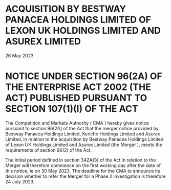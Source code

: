 # ACQUISITION BY BESTWAY PANACEA HOLDINGS LIMITED OF LEXON UK HOLDINGS LIMITED AND ASUREX LIMITED

26 May 2023

# NOTICE UNDER SECTION 96(2A) OF THE ENTERPRISE ACT 2002 (THE ACT) PUBLISHED PURSUANT TO SECTION 107(1)(I) OF THE ACT

The Competition and Markets Authority ( CMA ) hereby gives notice pursuant to section 96(2A) of the Act that the merger notice provided by Bestway Panacea Holdings Limited, Kericho Holdings Limited and Asurex Limited, in relation to the acquisition by Bestway Panacea Holdings Limited of Lexon UK Holdings Limited and Asurex Limited (the Merger ), meets the requirements of section 96(2) of the Act.

The initial period defined in section 34ZA(3) of the Act in relation to the Merger will therefore commence on the first working day after the date of this notice, ie on 30 May 2023. The deadline for the CMA to announce its decision whether to refer the Merger for a Phase 2 investigation is therefore 24 July 2023.